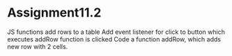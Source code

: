 # Assignment11.2
JS functions add rows to a table
Add event listener for click to button which executes addRow function is clicked
Code a function addRow, which adds new   row with 2 cells.
